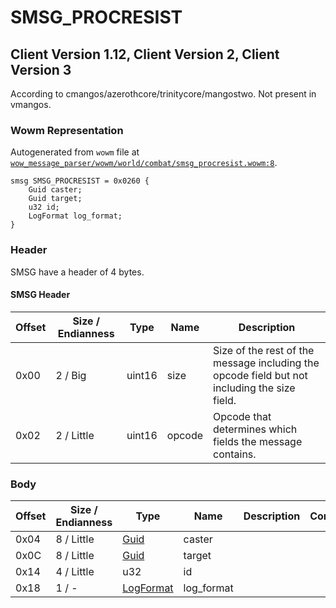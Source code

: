 # SMSG_PROCRESIST

## Client Version 1.12, Client Version 2, Client Version 3

According to cmangos/azerothcore/trinitycore/mangostwo. Not present in vmangos.

### Wowm Representation

Autogenerated from `wowm` file at [`wow_message_parser/wowm/world/combat/smsg_procresist.wowm:8`](https://github.com/gtker/wow_messages/tree/main/wow_message_parser/wowm/world/combat/smsg_procresist.wowm#L8).
```rust,ignore
smsg SMSG_PROCRESIST = 0x0260 {
    Guid caster;
    Guid target;
    u32 id;
    LogFormat log_format;
}
```
### Header

SMSG have a header of 4 bytes.

#### SMSG Header

| Offset | Size / Endianness | Type   | Name   | Description |
| ------ | ----------------- | ------ | ------ | ----------- |
| 0x00   | 2 / Big           | uint16 | size   | Size of the rest of the message including the opcode field but not including the size field.|
| 0x02   | 2 / Little        | uint16 | opcode | Opcode that determines which fields the message contains.|

### Body

| Offset | Size / Endianness | Type | Name | Description | Comment |
| ------ | ----------------- | ---- | ---- | ----------- | ------- |
| 0x04 | 8 / Little | [Guid](../spec/packed-guid.md) | caster |  |  |
| 0x0C | 8 / Little | [Guid](../spec/packed-guid.md) | target |  |  |
| 0x14 | 4 / Little | u32 | id |  |  |
| 0x18 | 1 / - | [LogFormat](logformat.md) | log_format |  |  |

